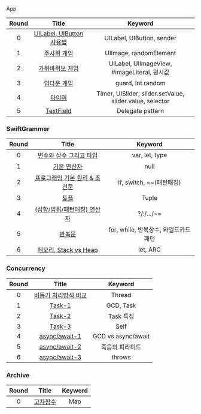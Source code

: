 <!--
<table>
    <tr>
        <td align="center">
            <img src="https://github.com/user-attachments/assets/c8c6815a-b3e9-4a22-b77b-b9eef06dd61b" alt="Simulator Screen Recording - iPhone 15 Pro Max - 2024-07-12 at 20 07 43" style="width: 200px;">
            <br>
            <figcaption>1. 앱 만들기 기초</figcaption>
        </td>
        <td align="center">
            <img src="https://github.com/user-attachments/assets/19f6dd1b-2ec8-42e7-99ea-d75072aba3fe" alt="Simulator Screen Recording - iPhone 15 Pro Max - 2024-07-12 at 17 58 27" style="width: 200px;">
            <br>
            <figcaption>2. 주사위 게임</figcaption>
        </td>
        <td align="center">
            <img src="https://github.com/user-attachments/assets/b687a148-7f5f-4685-acb2-a972ae672429" alt="Simulator Screen Recording - iPhone 15 Pro Max - 2024-07-12 at 19 58 14" style="width: 200px;">
            <br>
            <figcaption>3. 가위바위보 게임</figcaption>
        </td>
        <td align="center">
            <img src="https://github.com/user-attachments/assets/9620a87e-c8b5-47f1-8704-15cb96bdacb7" alt="Simulator Screen Recording - iPhone 15 Pro Max - 2024-07-12 at 19 58 14" style="width: 200px;">
            <br>
            <figcaption>4. 업다운 게임</figcaption>
        </td>
    </tr>
</table>  
-->



<!--<img src="https://github.com/user-attachments/assets/c8c6815a-b3e9-4a22-b77b-b9eef06dd61b" alt="Simulator Screen Recording - iPhone 15 Pro Max - 2024-07-12 at 20 07 43" style="width: 200px;"> | <img src="https://github.com/user-attachments/assets/19f6dd1b-2ec8-42e7-99ea-d75072aba3fe" alt="Simulator Screen Recording - iPhone 15 Pro Max - 2024-07-12 at 17 58 27" style="width: 200px;"> | <img src="https://github.com/user-attachments/assets/b687a148-7f5f-4685-acb2-a972ae672429" alt="Simulator Screen Recording - iPhone 15 Pro Max - 2024-07-12 at 19 58 14" style="width: 200px;"> | <img src="https://github.com/user-attachments/assets/9620a87e-c8b5-47f1-8704-15cb96bdacb7" alt="Simulator Screen Recording - iPhone 15 Pro Max - 2024-07-12 at 19 58 14" style="width: 200px;">-->
<!--:--------------:|:--------------:|:--------------:|:--------------:-->
<!--**1. 앱만들기 기초** | **2. 주사위 게임** | **3. 가위바위보 게임** | **4. 업다운 게임** -->

<!--#### App-->
<!--- UIKit, SwiftUI를 이용한 앱개발 실습입니다. -->
<!---->
<!--#### SwiftGrammer-->
<!--- 문법 요약 정리본 입니다-->
<!---->
<!--#### SwiftMaster-->
<!--- Bootcamp 자료 정리본 입니다-->



App

| Round |                            Title                             |                         Keyword                          |
| :---: | :----------------------------------------------------------: | :------------------------------------------------------: |
|   0   | [UILabel, UIButton 사용법](https://github.com/indextrown/Swift/blob/main/0.%20App/0.%20UIKit/0.%20MyFirstApp/MyFirstApp/ViewController.swift) |                UILabel, UIButton, sender                 |
|   1   | [주사위 게임](https://github.com/indextrown/Swift/blob/main/0.%20App/0.%20UIKit/1.%20DiceGame/DiceGame/ViewController.swift) |                  UIImage, randomElement                  |
|   2   | [가위바위보 게임](https://github.com/indextrown/Swift/blob/main/0.%20App/0.%20UIKit/2.%20RPSGame/RPSGame/ViewController.swift) |       UILabel, UIImageView, #imageLiteral, 원시값        |
|   3   | [업다운 게임](https://github.com/indextrown/Swift/blob/main/0.%20App/0.%20UIKit/3.%20UpDownGame/UpDownGame/ViewController.swift) |                    guard, Int.random                     |
|   4   | [타이머](https://github.com/indextrown/Swift/blob/main/0.%20App/0.%20UIKit/4.%20TimerApp/FirstNewApp/ViewController.swift) | Timer, UISlider, slider.setValue, slider.value, selector |
|   5   | [TextField](https://github.com/indextrown/Swift/blob/main/0.%20App/0.%20UIKit/5.%20TextFieldProject/TextFieldProject/ViewController.swift) |                     Delegate pattern                     |



### SwiftGrammer

| Round |                            Title                             |                Keyword                |
| :---: | :----------------------------------------------------------: | :-----------------------------------: |
|   0   | [변수와 상수 그리고 타입](https://github.com/indextrown/Swift5/blob/main/1.%20SwiftGrammer/2025-02-10-%5BSwift-01%5D변수와%20상수%20그리고%20타입.md) |            var, let, type             |
|   1   | [기본 연산자](https://github.com/indextrown/Swift5/blob/main/1.%20SwiftGrammer/2025-02-10-%5BSwift-02%5D기본%20연산자.md) |                 null                  |
|   2   | [프로그래밍 기본 원리 & 조건문](https://github.com/indextrown/Swift5/blob/main/1.%20SwiftGrammer/2025-02-10-%5BSwift-03%5D프로그래밍%20기본%20원리와%20조건문.md) |       if, switch, ~=(패턴매칭)        |
|   3   | [튜플](https://github.com/indextrown/Swift5/blob/main/1.%20SwiftGrammer/2025-02-10-%5BSwift-04%5D튜플.md) |                 Tuple                 |
|   4   | [(삼항/범위/패턴매칭) 연산자](https://github.com/indextrown/Swift5/blob/main/1.%20SwiftGrammer/2025-02-10-%5BSwift-05%5D삼항범위패턴매칭%20연산자.md) |              ?/:/.../~=               |
|   5   | [반복문](https://github.com/indextrown/Swift5/blob/main/1.%20SwiftGrammer/2025-02-10-%5BSwift-06%5D반복문.md) | for, while, 반복상수, 와일드카드 패턴 |
|   6   | [메모리, Stack vs Heap](https://github.com/indextrown/Swift5/blob/main/1.%20SwiftGrammer/2025-02-10-%5BSwift-07%5D메모리.md) |               let, ARC                |



### Concurrency

| Round |                            Title                             |      Keyword       |
| :---: | :----------------------------------------------------------: | :----------------: |
|   0   | [비동기 처리방식 비교](https://github.com/indextrown/Swift5/blob/main/6.%20Concurrency/2025-02-10-%5BConcurrency%5D%20비동기%20처리방식.md) |       Thread       |
|   1   | [Task-1](https://github.com/indextrown/Swift5/blob/main/6.%20Concurrency/2025-02-11-%5BConcurrency%5D%20Task-1.md) |     GCD, Task      |
|   2   | [Task-2](https://github.com/indextrown/Swift5/blob/main/6.%20Concurrency/2025-02-11-%5BConcurrency%5D%20Task-2.md) |     Task 특징      |
|   3   | [Task-3](https://github.com/indextrown/Swift5/blob/main/6.%20Concurrency/2025-02-11-%5BConcurrency%5D%20Task-3.md) |        Self        |
|   4   | [async/await-1](https://github.com/indextrown/Swift5/blob/main/6.%20Concurrency/2025-02-12-%5BConcurrency%5D%20async-await-1.md) | GCD vs async/await |
|   5   | [async/await-2](https://github.com/indextrown/Swift5/blob/main/6.%20Concurrency/2025-02-12-%5BConcurrency%5D%20async-await-2.md) |  죽음의 피라미드   |
|   6   | [async/await-3](https://github.com/indextrown/Swift5/blob/main/6.%20Concurrency/2025-02-12-%5BConcurrency%5D%20async-await-3.md) |       throws       |



### Archive

| Round |                            Title                             | Keyword |
| :---: | :----------------------------------------------------------: | :-----: |
|   0   | [고차함수](https://github.com/indextrown/Swift5/blob/main/9.%20Archive/2025-02-10-%5BSwift%5D고차함수.md) |   Map   |

